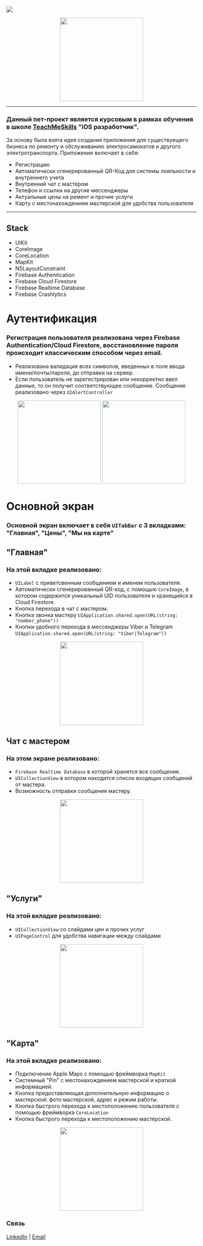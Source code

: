 <img src="https://img.shields.io/badge/Swift-UIKit-success">
<p align="center">
      <img src="https://github.com/catthug92/ERepair/blob/main/gif/logo.png" width="220">
</p>

---
### Данный пет-проект является курсовым в рамках обучения в школе [TeachMeSkills](https://teachmeskills.by) "iOS разработчик".

За основу была взята идея создания приложения для существуещего бизнеса по ремонту и обслуживанию электросамокатов и другого электротранспорта.
Приложение включает в себя:
- Регистрацию
- Автоматически сгенерированный QR-Код для системы лояльности и внутреннего учета
- Внутренний чат с мастером
- Телефон и ссылки на другие мессенджеры
- Актуальные цены на ремент и прочие услуги
- Карту с местонахождением мастерской для удобства пользователя 
 
---

## Stack
- UIKit
- CoreImage
- CoreLocation 
- MapKit
- NSLayoutConstraint
- Firebase Authentication
- Firebase Cloud Firestore
- Firebase Realtime Database
- Firebase Crashlytics

# Аутентификация
### Регистрация пользователя реализована через Firebase Authentication/Cloud Firestore, восстановление пароля происходит классическим способом через email.
- Реализована валидация всех символов, введенных в поле ввода имени/почты/пароля, до отправки на сервер.
- Если пользователь не зарегестрирован или некорректно ввел данные, то он получит соответствующее сообщение. Сообщение реализовано через `UIAlertController`
<p align="center">
      <img src="https://github.com/catthug92/ERepair/blob/main/gif/auth.gif" width="220">  <img src="https://github.com/catthug92/ERepair/blob/main/gif/errorLogin.gif" width="220">
</p>

# Основной экран
### Основной экран включает в себя `UITabBar` с 3 вкладками: "Главная", "Цены", "Мы на карте"

## "Главная"
### На этой вкладке реализовано:
- `UILabel` с приветсвенным сообщением и именем пользователя.
- Автоматически сгенерированный QR-код, с помощью `CoreImage`, в котором содержится уникальный UID пользователя и хранящийся в Cloud Firestore.
- Кнопка перехода в чат с мастером.
- Кнопка звонка мастеру `UIApplication.shared.open(URL(string: "number_phone"))`
- Кнопки удобного перехода в мессенджеры Viber и Telegram `UIApplication.shared.open(URL(string: "Viber|Telegram"))`
<p align="center">
      <img src="https://github.com/catthug92/ERepair/blob/main/gif/main.gif" width="220">
</p>


## Чат с мастером
### На этом экране реализовано:
- `Firebase Realtime Database` в которой хранятся все сообщения.
- `UICollectionView` в котором находится список входящих сообщений от мастера.
- Возможность отправки сообщения мастеру.
<p align="center">
      <img src="https://github.com/catthug92/ERepair/blob/main/gif/chat.gif" width="220">
</p>


## "Услуги"
### На этой вкладке реализовано:
- `UICollectionView` со слайдами цен и прочих услуг
- `UIPageControl` для удобства навигации между слайдами 
<p align="center">
      <img src="https://github.com/catthug92/ERepair/blob/main/gif/catalog.gif" width="220">
</p>


## "Карта"
### На этой вкладке реализовано:
- Подключение Apple Maps с помощью фреймворка `MapKit`
- Системный "Pin" с местонахождением мастерской и краткой информацией.
- Кнопка предоставляющая дополнительную информацию о мастерской: фото мастерской, адрес и режим работы.
- Кнопка быстрого перехода к местоположению пользователя с помощью фреймворка `CoreLocation`
- Кнопка быстрого перехода к местоположению мастерской.
<p align="center">
      <img src="https://github.com/catthug92/ERepair/blob/main/gif/map.gif" width="220"> 
</p>


### Связь
[LinkedIn](https://www.linkedin.com/in/artem-swift/) | [Email](mailto:artem.ios.nikitin@gmail.com "artem.ios.nikitin@gmail.com")

